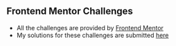 ## Frontend Mentor Challenges
- All the challenges are provided by <a href='https://www.frontendmentor.io/challenges'>Frontend Mentor</a>
- My solutions for these challenges are submitted <a href="https://www.frontendmentor.io/profile/Kaka5hi">here</a>
